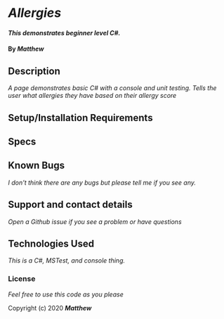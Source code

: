 
# _Allergies_

#### _This demonstrates beginner level C#._

#### By _**Matthew**_


## Description

_A page demonstrates basic C# with a console and unit testing._
_Tells the user what allergies they have based on their allergy score_        
## Setup/Installation Requirements

## Specs


## Known Bugs

_I don't think there are any bugs but please tell me if you see any._

## Support and contact details

_Open a Github issue if you see a problem or have questions_

## Technologies Used

_This is a C#, MSTest, and console thing._

### License

*Feel free to use this code as you please*

Copyright (c) 2020 **_Matthew_**
